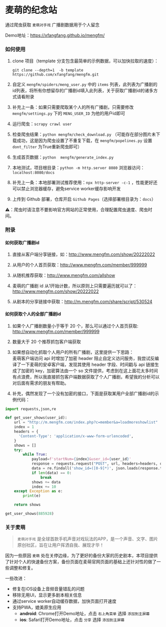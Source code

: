 # 麦萌的纪念站

通过爬虫获取 `麦萌对手戏` 广播剧数据用于个人留念

Demo地址：https://xfangfang.github.io/mengfm/

### 如何使用

1. clone 项目（template 分支包含最简单的示例数据，可以加快拉取的速度）： 

    ```shell
    git clone --depth=1  -b template https://github.com/xfangfang/mengfm.git
    ```  


2. 自定义 `mengfm/spiders/meng_user.py` 中的 `items` 列表，此列表为广播剧的id列表，将所有你想留存的广播剧id填入此列表，关于获取广播剧id的诸多方式请看附录  
3. 补充上一条：如果只需要爬取某个人的所有广播剧，只需要修改 `mengfm/settings.py` 下的 `MENG_USER_ID` 为他的用户id即可  
4. 运行爬虫：`scrapy crawl user`  
5. 检查爬虫结果：`python mengfm/check_download.py` （可能存在部分图片未下载成功，这是因为爬虫设置了不重复下载，在 `mengfm/popelines.py` 设置 `dont_filter` 为True重新爬虫即可）  
6. 生成首页数据：`python  mengfm/generate_index.py`
7. 本地测试，项目根目录：`python -m http.server 8080` 浏览器访问：`localhost:8080/docs`  
8. 补充上一条：本地部署测试推荐使用：`npx http-server -c-1` ，性能更好还可以禁止浏览器缓存，避免service worker缓存影响开发   
9. 上传到 Github 部署，仓库开启 `Github Pages`（选择部署根目录为：`docs`）

⚠️：爬虫时请注意不要影响官方网站的正常使用，合理配置爬虫速度、爬虫时间。

### 附录

#### 如何获取广播剧id

1. 直接从客户端分享链接，如：http://www.mengfm.com/show/20222022

2. 从用户的个人首页获取：http://www.mengfm.com/member/999999

3. 从随机推荐获取：http://www.mengfm.com/allshow

4. 麦萌的广播剧 id 从1开始计数，所以原则上只需要遍历就可以了：http://www.mengfm.com/show/20222022

5. 从剧本的分享链接中获取：http://m.mengfm.com/share/script/530524


#### 如何获取个人的全部广播剧id

1. 如果个人广播剧数量小于等于 20 个，那么可以通过个人首页获取: http://www.mengfm.com/member/999999

2. 数量大于 20 个推荐抓包客户端获取

3. 如果想自动化抓取个人用户的所有广播剧，这里提供一下思路：  
麦萌客户端访问 api 时增加了加密 header 阻止自定义访问服务，我尝试反编译了一下麦萌的安卓客户端，发现其使用 header 字段、时间戳与 api 链接生成了加密的 key，加密算法由一个 so 文件提供，考虑到在这上面花太多时间有点浪费，所以我直接抓包客户端数据获取了个人广播剧，希望我的分析可以对后面有需求的朋友有帮助。

4. 补充，偶然发现了一个没有加密的接口，下面是获取某用户全部广播剧id的示例代码：


```python
import requests,json,re

def get_user_shows(user_id):
    url = "http://m.mengfm.com/index.php?c=member&a=loadmoreshowlist"
    index = 1
    headers = {
      'Content-Type': 'application/x-www-form-urlencoded',
    }
    shows = []
    try:
        while True:
            payload=f'startNum={index}&user_id={user_id}'
            response = requests.request("POST", url, headers=headers, data=payload)
            data = re.findall('show_id=([0-9]*)', json.loads(response.text)['content'])
            if len(data) == 0:
                break
            shows += data
            index += 10
    except Exception as e:
        print(e)

    return shows

get_user_shows(885928)
```

### 关于麦萌

> `麦萌对手戏` 是全球首款手机声音对戏玩法的APP，是一个声音、文字、图片原创社区，旨在让用户挥洒自我、展现才华！

因为一些原因 `麦萌` 处在关停边缘，为了更好的备份大家的历史剧本，本项目提供了针对个人的快速备份方案，备份页面在麦萌官网页面的基础上还针对性的做了一些调整和修复。


一些改进：

- 修复在iOS设备上音频音量错乱的问题
- 移除无用UI，显示更多剧本相关信息
- 通过service worker自动缓存数据，加快页面打开速度
- 支持PWA，媲美原生应用
  - **android**: Chrome打开Demo地址，点击 `右上角菜单` 选择 `添加到主屏幕`
  - **ios**: Safari打开Demo地址，点击 `分享` 选择 `添加到主屏幕`

